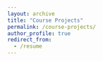 ```yaml
---
layout: archive
title: "Course Projects"
permalink: /course-projects/
author_profile: true
redirect_from:
  - /resume
---
```

